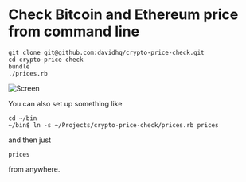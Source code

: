# Check Bitcoin and Ethereum price from command line

    git clone git@github.com:davidhq/crypto-price-check.git
    cd crypto-price-check
    bundle
    ./prices.rb

![Screen](http://cl.ly/2T2V3o1m3z1o/Screen%20Shot%202016-01-17%20at%2003.18.56.png)

You can also set up something like

    cd ~/bin
    ~/bin$ ln -s ~/Projects/crypto-price-check/prices.rb prices

and then just

    prices

from anywhere.
